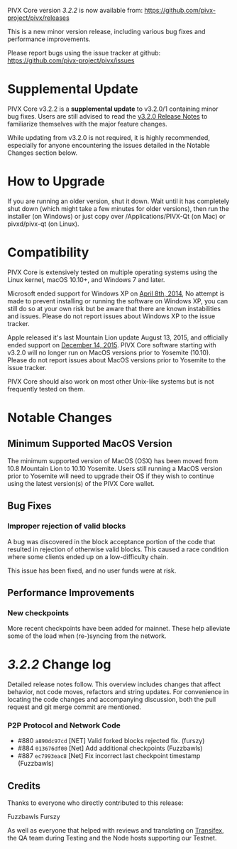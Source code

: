 PIVX Core version *3.2.2* is now available from:  <https://github.com/pivx-project/pivx/releases>

This is a new minor version release, including various bug fixes and performance improvements.

Please report bugs using the issue tracker at github: <https://github.com/pivx-project/pivx/issues>


Supplemental Update
==============

PIVX Core v3.2.2 is a **supplemental update** to v3.2.0/1 containing minor bug fixes. Users are still advised to read the [v3.2.0 Release Notes](https://github.com/PIVX-Project/PIVX/blob/master/doc/release-notes/release-notes-3.2.0.md) to familiarize themselves with the major feature changes.

While updating from v3.2.0 is not required, it is highly recommended, especially for anyone encountering the issues detailed in the Notable Changes section below.

How to Upgrade
==============

If you are running an older version, shut it down. Wait until it has completely shut down (which might take a few minutes for older versions), then run the installer (on Windows) or just copy over /Applications/PIVX-Qt (on Mac) or pivxd/pivx-qt (on Linux).


Compatibility
==============

PIVX Core is extensively tested on multiple operating systems using the Linux kernel, macOS 10.10+, and Windows 7 and later.

Microsoft ended support for Windows XP on [April 8th, 2014](https://www.microsoft.com/en-us/WindowsForBusiness/end-of-xp-support), No attempt is made to prevent installing or running the software on Windows XP, you can still do so at your own risk but be aware that there are known instabilities and issues. Please do not report issues about Windows XP to the issue tracker.

Apple released it's last Mountain Lion update August 13, 2015, and officially ended support on [December 14, 2015](http://news.fnal.gov/2015/10/mac-os-x-mountain-lion-10-8-end-of-life-december-14/). PIVX Core software starting with v3.2.0 will no longer run on MacOS versions prior to Yosemite (10.10). Please do not report issues about MacOS versions prior to Yosemite to the issue tracker.

PIVX Core should also work on most other Unix-like systems but is not frequently tested on them.

 
Notable Changes
==============

Minimum Supported MacOS Version
------

The minimum supported version of MacOS (OSX) has been moved from 10.8 Mountain Lion to 10.10 Yosemite. Users still running a MacOS version prior to Yosemite will need to upgrade their OS if they wish to continue using the latest version(s) of the PIVX Core wallet.

Bug Fixes
------

### Improper rejection of valid blocks

A bug was discovered in the block acceptance portion of the code that resulted in rejection of otherwise valid blocks. This caused a race condition where some clients ended up on a low-difficulty chain.

This issue has been fixed, and no user funds were at risk.


Performance Improvements
------

### New checkpoints

More recent checkpoints have been added for mainnet. These help alleviate some of the load when (re-)syncing from the network.

*3.2.2* Change log
==============

Detailed release notes follow. This overview includes changes that affect behavior, not code moves, refactors and string updates. For convenience in locating the code changes and accompanying discussion, both the pull request and git merge commit are mentioned.

### P2P Protocol and Network Code
 - #880 `a890dc97cd` [NET] Valid forked blocks rejected fix. (furszy)
 - #884 `013676df00` [Net] Add additional checkpoints (Fuzzbawls)
 - #887 `ec7993eac8` [Net] Fix incorrect last checkpoint timestamp (Fuzzbawls)



## Credits

Thanks to everyone who directly contributed to this release:

Fuzzbawls
Furszy

As well as everyone that helped with reviews and translating on [Transifex](https://www.transifex.com/projects/p/pivx-project-translations/), the QA team during Testing and the Node hosts supporting our Testnet.
